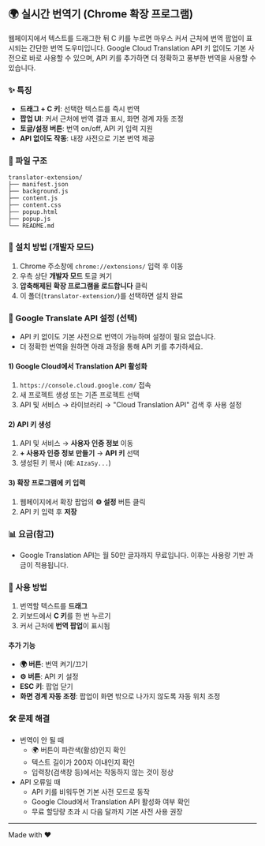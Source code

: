 ## 🌍 실시간 번역기 (Chrome 확장 프로그램)

웹페이지에서 텍스트를 드래그한 뒤 C 키를 누르면 마우스 커서 근처에 번역 팝업이 표시되는 간단한 번역 도우미입니다. Google Cloud Translation API 키 없이도 기본 사전으로 바로 사용할 수 있으며, API 키를 추가하면 더 정확하고 풍부한 번역을 사용할 수 있습니다.

### ✨ 특징
- **드래그 + C 키**: 선택한 텍스트를 즉시 번역
- **팝업 UI**: 커서 근처에 번역 결과 표시, 화면 경계 자동 조정
- **토글/설정 버튼**: 번역 on/off, API 키 입력 지원
- **API 없이도 작동**: 내장 사전으로 기본 번역 제공

### 📁 파일 구조
```
translator-extension/
├── manifest.json
├── background.js
├── content.js
├── content.css
├── popup.html
├── popup.js
└── README.md
```

### 🚀 설치 방법 (개발자 모드)
1. Chrome 주소창에 `chrome://extensions/` 입력 후 이동
2. 우측 상단 **개발자 모드** 토글 켜기
3. **압축해제된 확장 프로그램을 로드합니다** 클릭
4. 이 폴더(`translator-extension/`)를 선택하면 설치 완료

### 🔑 Google Translate API 설정 (선택)
- API 키 없이도 기본 사전으로 번역이 가능하며 설정이 필요 없습니다.
- 더 정확한 번역을 원하면 아래 과정을 통해 API 키를 추가하세요.

#### 1) Google Cloud에서 Translation API 활성화
1. `https://console.cloud.google.com/` 접속
2. 새 프로젝트 생성 또는 기존 프로젝트 선택
3. API 및 서비스 → 라이브러리 → "Cloud Translation API" 검색 후 사용 설정

#### 2) API 키 생성
1. API 및 서비스 → **사용자 인증 정보** 이동
2. **+ 사용자 인증 정보 만들기** → **API 키** 선택
3. 생성된 키 복사 (예: `AIzaSy...`)

#### 3) 확장 프로그램에 키 입력
1. 웹페이지에서 확장 팝업의 **⚙️ 설정** 버튼 클릭
2. API 키 입력 후 **저장**

### 📊 요금(참고)
- Google Translation API는 월 50만 글자까지 무료입니다. 이후는 사용량 기반 과금이 적용됩니다.

### 🎯 사용 방법
1. 번역할 텍스트를 **드래그**
2. 키보드에서 **C 키**를 한 번 누르기
3. 커서 근처에 **번역 팝업**이 표시됨

#### 추가 기능
- **🌍 버튼**: 번역 켜기/끄기
- **⚙️ 버튼**: API 키 설정
- **ESC 키**: 팝업 닫기
- **화면 경계 자동 조정**: 팝업이 화면 밖으로 나가지 않도록 자동 위치 조정

### 🛠️ 문제 해결
- 번역이 안 될 때
  - 🌍 버튼이 파란색(활성)인지 확인
  - 텍스트 길이가 200자 이내인지 확인
  - 입력창(검색창 등)에서는 작동하지 않는 것이 정상
- API 오류일 때
  - API 키를 비워두면 기본 사전 모드로 동작
  - Google Cloud에서 Translation API 활성화 여부 확인
  - 무료 할당량 초과 시 다음 달까지 기본 사전 사용 권장

---
Made with ❤️

